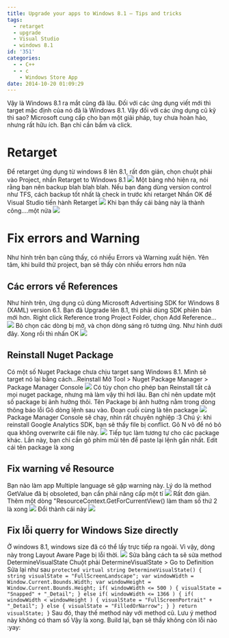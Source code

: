 ```yaml
---
title: Upgrade your apps to Windows 8.1 – Tips and tricks
tags:
  - retarget
  - upgrade
  - Visual Studio
  - windows 8.1
id: '351'
categories:
  - - C++
  - - c
    - Windows Store App
date: 2014-10-20 01:09:29
---
```


Vậy là Windows 8.1 ra mắt cũng đã lâu. Đối với các ứng dụng viết mới thì target mặc định của nó đã là Windows 8.1. Vậy đối với các ứng dụng cũ kỹ thì sao? Microsoft cung cấp cho bạn một giải pháp, tuy chưa hoàn hảo, nhưng rất hữu ích. Bạn chỉ cần bấm và click.
<!-- more -->
# Retarget

Để retarget ứng dụng từ windows 8 lên 8.1, rất đơn giản, chọn chuột phải vào Project, nhấn Retarget to Windows 8.1 ![](https://farm6.staticflickr.com/5597/14959569523_93a2eea021_o.png) Một bảng nhỏ hiện ra, nói rằng bạn nên backup blah blah blah. Nếu bạn đang dùng version control như TFS, cách backup tốt nhất là check in trước khi retarget Nhấn OK để Visual Studio tiến hành Retarget ![](https://farm6.staticflickr.com/5615/15556047406_d430b4f604_o.png) Khi bạn thấy cái bảng này là thành công….một nửa ![](https://farm6.staticflickr.com/5604/15577095301_919a00e1f7_o.png)

# Fix errors and Warning

Như hình trên bạn cũng thấy, có nhiều Errors và Warning xuất hiện. Yên tâm, khi build thử project, bạn sẽ thấy còn nhiều errors hơn nữa

## Các errors về References

Như hình trên, ứng dụng cũ dùng Microsoft Advertising SDK for Windows 8 (XAML) version 6.1. Bạn đã Upgrade lên 8.1, thì phải dùng SDK phiên bản mới hơn. Right click Reference trong Project Folder, chọn Add Reference… ![](https://farm4.staticflickr.com/3942/14959045524_c16f0ccea0_o.png) Bỏ chọn các dòng bị mờ, và chọn dòng sáng rõ tương ứng. Như hình dưới đây. Xong rồi thì nhấn OK ![](https://farm4.staticflickr.com/3938/15393674778_6d1b670903_o.png)

## Reinstall Nuget Package

Có một số Nuget Package chưa chịu target sang Windows 8.1. Mình sẽ target nó lại bằng cách…Reinstall Mở Tool > Nuget Package Manager > Package Manager Console ![](https://farm4.staticflickr.com/3951/15556131206_828262a120_o.png) Có tùy chọn cho phép bạn Reinstall tất cả mọi nuget package, nhưng mà làm vậy thì hơi lâu. Bạn chỉ nên update một số package bị ảnh hưởng thôi. Tên Package bị ảnh hưởng nằm trong dòng thông báo lỗi Gõ dòng lệnh sau vào. Đoạn cuối cùng là tên package ![](https://farm4.staticflickr.com/3934/15580689642_679c2c614e_o.png) Package Manager Console sẽ chạy, nhìn rất chuyên nghiệp :3 Chú ý: khi reinstall Google Analytics SDK, bạn sẽ thấy file bị conflict. Gõ N vô để nó bỏ qua không overwrite cái file này. ![](https://farm4.staticflickr.com/3942/14959702053_fc3fe49d21_o.png) Tiếp tục làm tương tự cho các package khác. Lần này, bạn chỉ cần gõ phím mũi tên để paste lại lệnh gần nhất. Edit cái tên package là xong

## Fix warning về Resource

Bạn nào làm app Multiple language sẽ gặp warning này. Lý do là method GetValue đã bị obsoleted, bạn cần phải nâng cấp một tí ![](https://farm4.staticflickr.com/3939/15394661740_97dc995ef1_o.png) Rất đơn giản. Thêm một dòng "ResourceContext.GetForCurrentView() làm tham số thứ 2 là xong ![](https://farm6.staticflickr.com/5604/15577621901_91cf4673b5_o.png) Đổi thành cái này ![](https://farm6.staticflickr.com/5611/15394171128_99a5fc56b2_o.png)

## Fix lỗi querry for Windows Size directly

Ở windows 8.1, windows size đã có thể lấy trực tiếp ra ngoài. Vì vậy, dòng này trong Layout Aware Page bị lỗi thời. ![](https://farm6.staticflickr.com/5607/15394693500_050c985474_o.png) Sửa bằng cách ta sẽ sửa method DetermineVisualState Chuột phải DetermineVisualState > Go to Definition Sửa lại như sau `protected virtual string DetermineVisualState() { string visualState = "FullScreenLandscape"; var windowWidth = Window.Current.Bounds.Width; var windowHeight = Window.Current.Bounds.Height; if( windowWidth <= 500 ) { visualState = "Snapped" + "_Detail"; } else if( windowWidth <= 1366 ) { if( windowWidth < windowHeight ) { visualState = "FullScreenPortrait" + "_Detail"; } else { visualState = "FilledOrNarrow"; } } return visualState; }` Sau đó, thay thế method này với method cũ. Lưu ý method này không có tham số Vậy là xong. Build lại, bạn sẽ thấy không còn lỗi nào :yay: